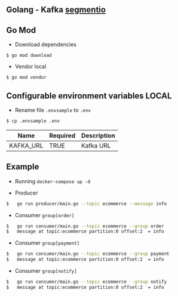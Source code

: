 ## Golang - Kafka [segmentio](https://github.com/segmentio/kafka-go)

## Go Mod

   * Download dependencies
     
```shell script
$ go mod download
```

   * Vendor local
   
```shell script
$ go mod vendor
```   

## Configurable environment variables LOCAL

   * Rename file `.envsample` to `.env`

```sh
$ cp .envsample .env
```

| Name                    	| Required                    	| Description                                                                                                                      	|
|-------------------------	|-----------------------------	|----------------------------------------------------------------------------------------------------------------------------------	|
| KAFKA_URL               	| TRUE                       	| Kafka URL                                                                                                                    	    |

## Example

   * Running `docker-compose up -d`   


   *  Producer

```sh   
$   go run producer/main.go --topic ecommerce --message info
```

   *  Consumer `group[order]`

```sh   
$   go run consumer/main.go --topic ecommerce --group order
$   message at topic:ecommerce partition:0 offset:2  = info
```

  *  Consumer `group[payment]`

```sh   
$   go run consumer/main.go --topic ecommerce --group payment
$   message at topic:ecommerce partition:0 offset:2  = info
```

   *  Consumer `group[notify]`

```sh   
$   go run consumer/main.go --topic ecommerce --group notify
$   message at topic:ecommerce partition:0 offset:2  = info
```
